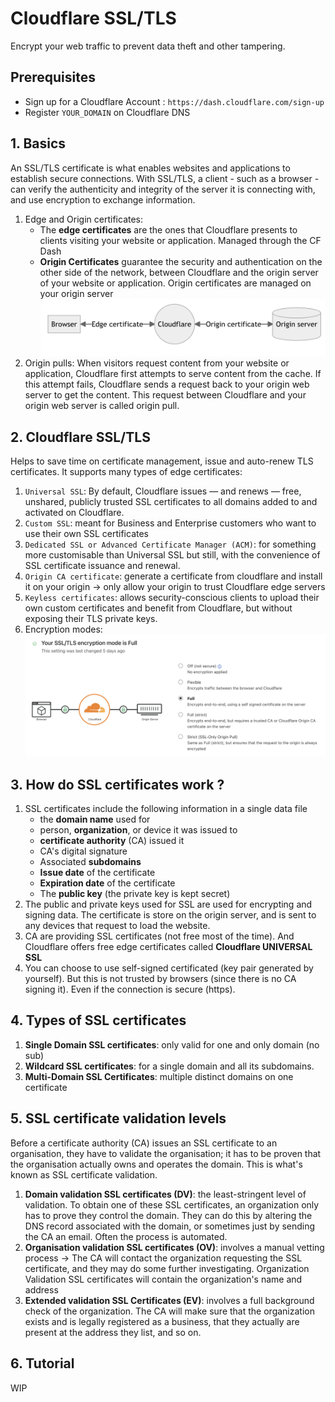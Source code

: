 
# Cloudflare SSL/TLS

Encrypt your web traffic to prevent data theft and other tampering.

## Prerequisites

 *  Sign up for a Cloudflare Account : `https://dash.cloudflare.com/sign-up`
 *  Register `YOUR_DOMAIN` on Cloudflare DNS


## 1. Basics

An SSL/TLS certificate is what enables websites and applications to establish secure connections. With SSL/TLS, a client - such as a browser - can verify the authenticity and integrity of the server it is connecting with, and use encryption to exchange information.

1. Edge and Origin certificates:
    - The **edge certificates** are the ones that Cloudflare presents to clients visiting your website or application. Managed through the CF Dash 
    - **Origin Certificates** guarantee the security and authentication on the other side of the network, between Cloudflare and the origin server of your website or application. Origin certificates are managed on your origin server
    ![Edge Cerificate](../assets/edge_origin_certificate.png)
2. Origin pulls:
When visitors request content from your website or application, Cloudflare first attempts to serve content from the cache. If this attempt fails, Cloudflare sends a request back to your origin web server to get the content. This request between Cloudflare and your origin web server is called origin pull.

## 2. Cloudflare SSL/TLS 
Helps to save time on certificate management, issue and auto-renew TLS certificates. It supports many types of edge certificates:

1. `Universal SSL`: By default, Cloudflare issues — and renews — free, unshared, publicly trusted SSL certificates to all domains added to and activated on Cloudflare.  
2. `Custom SSL`: meant for Business and Enterprise customers who want to use their own SSL certificates
3. `Dedicated SSL or Advanced Certificate Manager (ACM)`: for something more customisable than Universal SSL but still, with the convenience of SSL certificate issuance and renewal.
4. `Origin CA certificate`: generate a certificate from cloudflare and install it on your origin → only allow your origin to trust Cloudflare edge servers
5. `Keyless certificates`: allows security-conscious clients to upload their own custom certificates and benefit from Cloudflare, but without exposing their TLS private keys.
6. Encryption modes: 
![Encryptions](../assets/encryption_modes.png)

## 3. How do SSL certificates work ?
1. SSL certificates include the following information in a single data file
    - the **domain name** used for
    - person, **organization**, or device it was issued to
    - **certificate authority** (CA) issued it
    - CA's digital signature
    - Associated **subdomains**
    - **Issue date** of the certificate
    - **Expiration date** of the certificate
    - The **public key** (the private key is kept secret)
2. The public and private keys used for SSL are used for encrypting and signing data. The certificate is store on the origin server, and is sent to any devices that request to load the website.
3. CA are providing SSL certificates (not free most of the time). And Cloudflare offers free edge certificates called **Cloudflare UNIVERSAL SSL**
4. You can choose to use self-signed certificated (key pair generated by yourself). But this is not trusted by browsers (since there is no CA signing it). Even if the connection is secure (https).

## 4. Types of SSL certificates
1. **Single Domain SSL certificates**: only valid for one and only domain (no sub)
2. **Wildcard SSL certificates**: for a single domain and all its subdomains.
3. **Multi-Domain SSL Certificates**: multiple distinct domains on one certificate

## 5. SSL certificate validation levels 
Before a certificate authority (CA) issues an SSL certificate to an organisation, they have to validate the organisation; it has to be proven that the organisation actually owns and operates the domain. This is what's known as SSL certificate validation.

1. **Domain validation SSL certificates (DV)**: the least-stringent level of validation. To obtain one of these SSL certificates, an organization only has to prove they control the domain. They can do this by altering the DNS record associated with the domain, or sometimes just by sending the CA an email. Often the process is automated. 
2. **Organisation validation  SSL certificates (OV)**: involves a manual vetting process → The CA will contact the organization requesting the SSL certificate, and they may do some further investigating. Organization Validation SSL certificates will contain the organization's name and address
3. **Extended validation  SSL Certificates (EV)**: involves a full background check of the organization. The CA will make sure that the organization exists and is legally registered as a business, that they actually are present at the address they list, and so on.

## 6. Tutorial
WIP